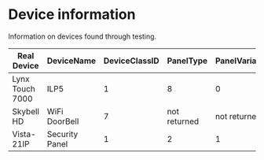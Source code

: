 # Device information

Information on devices found through testing.

Real Device | DeviceName | DeviceClassID | PanelType | PanelVariant | SecurityPanelTypeID | Notes
------------ | - | - | - | - | - | -
Lynx Touch 7000 | ILP5 | 1 | 8 | 0 | None |
Skybell HD | WiFi DoorBell | 7 | not returned | not returned | None | 
Vista-21IP | Security Panel | 1 | 2 | 1 | None | #36
